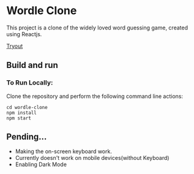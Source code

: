 # Wordle Clone

This project is a clone of the widely loved word guessing game, created using Reactjs.

[Tryout](https://wwordle.netlify.app/)

## Build and run

### To Run Locally:

Clone the repository and perform the following command line actions:

```
cd wordle-clone
npm install
npm start

```

## Pending...

- Making the on-screen keyboard work.
- Currently doesn't work on mobile devices(without Keyboard)
- Enabling Dark Mode
